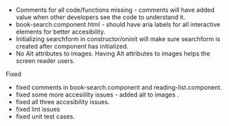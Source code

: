 
- Comments for all code/functions missing - comments  will have added value when other developers see the code to understand it.
- book-search.component.html - should have aria labels for all interactive elements for better accesibility.
- Initializing searchform in constructor/oninit will make sure searchform is created after component has initialized.
- No Alt attributes to images. Having Alt attributes to images helps the screen reader users.


Fixed 
- fixed comments in book-search.component and reading-list.component.
- fixed some more accesiility issues - added alt to images .
- fixed all three accesibility issues.
- fixed lint issues 
- fixed unit test cases.
